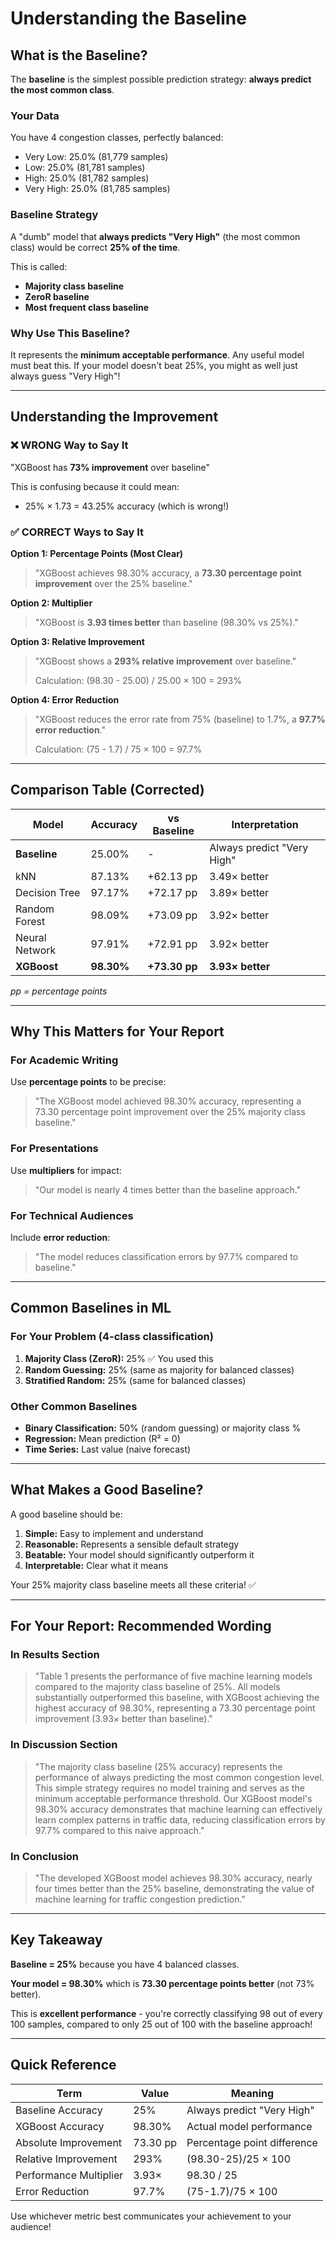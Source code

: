 # Understanding the Baseline

## What is the Baseline?

The **baseline** is the simplest possible prediction strategy: **always predict the most common class**.

### Your Data

You have 4 congestion classes, perfectly balanced:
- Very Low: 25.0% (81,779 samples)
- Low: 25.0% (81,781 samples)
- High: 25.0% (81,782 samples)
- Very High: 25.0% (81,785 samples)

### Baseline Strategy

A "dumb" model that **always predicts "Very High"** (the most common class) would be correct **25% of the time**.

This is called:
- **Majority class baseline**
- **ZeroR baseline**
- **Most frequent class baseline**

### Why Use This Baseline?

It represents the **minimum acceptable performance**. Any useful model must beat this. If your model doesn't beat 25%, you might as well just always guess "Very High"!

---

## Understanding the Improvement

### ❌ WRONG Way to Say It

"XGBoost has **73% improvement** over baseline"

This is confusing because it could mean:
- 25% × 1.73 = 43.25% accuracy (which is wrong!)

### ✅ CORRECT Ways to Say It

**Option 1: Percentage Points (Most Clear)**
> "XGBoost achieves 98.30% accuracy, a **73.30 percentage point improvement** over the 25% baseline."

**Option 2: Multiplier**
> "XGBoost is **3.93 times better** than baseline (98.30% vs 25%)."

**Option 3: Relative Improvement**
> "XGBoost shows a **293% relative improvement** over baseline."
> 
> Calculation: (98.30 - 25.00) / 25.00 × 100 = 293%

**Option 4: Error Reduction**
> "XGBoost reduces the error rate from 75% (baseline) to 1.7%, a **97.7% error reduction**."
>
> Calculation: (75 - 1.7) / 75 × 100 = 97.7%

---

## Comparison Table (Corrected)

| Model | Accuracy | vs Baseline | Interpretation |
|-------|----------|-------------|----------------|
| **Baseline** | 25.00% | - | Always predict "Very High" |
| kNN | 87.13% | +62.13 pp | 3.49× better |
| Decision Tree | 97.17% | +72.17 pp | 3.89× better |
| Random Forest | 98.09% | +73.09 pp | 3.92× better |
| Neural Network | 97.91% | +72.91 pp | 3.92× better |
| **XGBoost** | **98.30%** | **+73.30 pp** | **3.93× better** |

*pp = percentage points*

---

## Why This Matters for Your Report

### For Academic Writing

Use **percentage points** to be precise:

> "The XGBoost model achieved 98.30% accuracy, representing a 73.30 percentage point improvement over the 25% majority class baseline."

### For Presentations

Use **multipliers** for impact:

> "Our model is nearly 4 times better than the baseline approach."

### For Technical Audiences

Include **error reduction**:

> "The model reduces classification errors by 97.7% compared to baseline."

---

## Common Baselines in ML

### For Your Problem (4-class classification)

1. **Majority Class (ZeroR):** 25% ✅ You used this
2. **Random Guessing:** 25% (same as majority for balanced classes)
3. **Stratified Random:** 25% (same for balanced classes)

### Other Common Baselines

- **Binary Classification:** 50% (random guessing) or majority class %
- **Regression:** Mean prediction (R² = 0)
- **Time Series:** Last value (naive forecast)

---

## What Makes a Good Baseline?

A good baseline should be:

1. **Simple:** Easy to implement and understand
2. **Reasonable:** Represents a sensible default strategy
3. **Beatable:** Your model should significantly outperform it
4. **Interpretable:** Clear what it means

Your 25% majority class baseline meets all these criteria! ✅

---

## For Your Report: Recommended Wording

### In Results Section

> "Table 1 presents the performance of five machine learning models compared to the majority class baseline of 25%. All models substantially outperformed this baseline, with XGBoost achieving the highest accuracy of 98.30%, representing a 73.30 percentage point improvement (3.93× better than baseline)."

### In Discussion Section

> "The majority class baseline (25% accuracy) represents the performance of always predicting the most common congestion level. This simple strategy requires no model training and serves as the minimum acceptable performance threshold. Our XGBoost model's 98.30% accuracy demonstrates that machine learning can effectively learn complex patterns in traffic data, reducing classification errors by 97.7% compared to this naive approach."

### In Conclusion

> "The developed XGBoost model achieves 98.30% accuracy, nearly four times better than the 25% baseline, demonstrating the value of machine learning for traffic congestion prediction."

---

## Key Takeaway

**Baseline = 25%** because you have 4 balanced classes.

**Your model = 98.30%** which is **73.30 percentage points better** (not 73% better).

This is **excellent performance** - you're correctly classifying 98 out of every 100 samples, compared to only 25 out of 100 with the baseline approach!

---

## Quick Reference

| Term | Value | Meaning |
|------|-------|---------|
| Baseline Accuracy | 25% | Always predict "Very High" |
| XGBoost Accuracy | 98.30% | Actual model performance |
| Absolute Improvement | 73.30 pp | Percentage point difference |
| Relative Improvement | 293% | (98.30-25)/25 × 100 |
| Performance Multiplier | 3.93× | 98.30 / 25 |
| Error Reduction | 97.7% | (75-1.7)/75 × 100 |

Use whichever metric best communicates your achievement to your audience!
